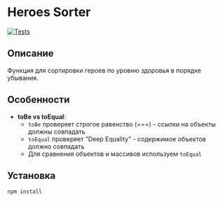 # Heroes Sorter

[![Tests](https://github.com/maxamuz/heroes-sorter/actions/workflows/tests.yml/badge.svg)](https://github.com/ваш-логин/heroes-sorter/actions)

## Описание

Функция для сортировки героев по уровню здоровья в порядке убывания.

## Особенности

- **toBe vs toEqual**: 
  - `toBe` проверяет строгое равенство (===) - ссылки на объекты должны совпадать
  - `toEqual` проверяет "Deep Equality" - содержимое объектов должно совпадать
  - Для сравнения объектов и массивов используем `toEqual`

## Установка

```bash
npm install